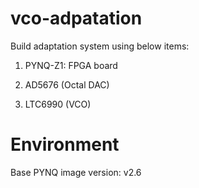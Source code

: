 # vco-adpatation
Build adaptation system using below items:

1. PYNQ-Z1: FPGA board

2. AD5676 (Octal DAC) 

3. LTC6990 (VCO) 

# Environment
Base PYNQ image version: v2.6 
  
